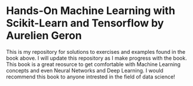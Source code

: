 # Hands-On Machine Learning with Scikit-Learn and Tensorflow by Aurelien Geron
This is my repository for solutions to exercises and examples found in the book above. I will update this repository as I make progress with the book.
This book is a great reosurce to get comfortable with Machine Learning concepts and even Neural Networks and Deep Learning.
I would recommend this book to anyone intrested in the field of data science!

